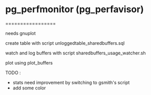 # pg_perfmonitor (pg_perfavisor)
=================

needs gnuplot

create table with script unloggedtable_sharedbuffers.sql

watch and log buffers with script sharedbuffers_usage_watcher.sh

plot using plot_buffers


TODO : 
- stats need improvement by switching to gsmith's script 
- add some color

